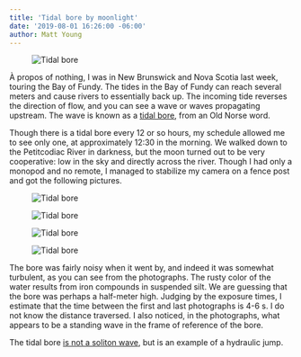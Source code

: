```yaml
---
title: 'Tidal bore by moonlight'
date: '2019-08-01 16:26:00 -06:00'
author: Matt Young
---
```


<figure>
<img src="/PT/uploads/2019/DSC02913_Tidal_Bore_1_600.jpg" alt="Tidal bore"/>
</figure>

À propos of nothing, I was in New Brunswick and Nova Scotia last week, touring the Bay of Fundy. The tides in the Bay of Fundy can reach several meters and cause rivers to essentially back up. The incoming tide reverses the direction of flow, and you can see a wave or waves propagating upstream. The wave is known as a <a href="https://en.wikipedia.org/wiki/Tidal_bore">tidal bore</a>, from an Old Norse word.

Though there is a tidal bore every 12 or so hours, my schedule allowed me to see only one, at approximately 12:30 in the morning. We walked down to the Petitcodiac River in darkness, but the moon turned out to be very cooperative: low in the sky and directly across the river. Though I had only a monopod and no remote, I managed to stabilize my camera on a fence post and got the following pictures.

<!--more-->

<figure>
<img src="/PT/uploads/2019/DSC02917_Tidal_Bore_2_600.jpg" alt="Tidal bore"/>
</figure>

<figure>
<img src="/PT/uploads/2019/DSC02918_Tidal_Bore_3_600.jpg" alt="Tidal bore"/>
</figure>

<figure>
<img src="/PT/uploads/2019/DSC02919_Tidal_Bore_4b_600.jpg" alt="Tidal bore"/>
</figure>

<figure>
<img src="/PT/uploads/2019/DSC02921_Tidal_Bore_5_600.jpg" alt="Tidal bore"/>
</figure>

The bore was fairly noisy when it went by, and indeed it was somewhat turbulent, as you can see from the photographs. The rusty color of the water results from iron compounds in suspended silt. We are guessing that the bore was perhaps a half-meter high. Judging by the exposure times, I estimate that the time between the first and last photographs is 4-6&nbsp;s. I do not know the distance traversed. I also noticed, in the photographs, what appears to be a standing wave in the frame of reference of the bore.

The tidal bore <a href="https://mysite.du.edu/~jcalvert/waves/bore.htm">is not a soliton wave</a>, but is an example of a hydraulic jump.


